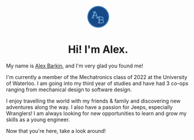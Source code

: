 <p align="center">
  <a href="alexbarkin.github.io">
    <img alt="Alex Barkin" src="https://github.com/alexbarkin/alexbarkin.github.io/blob/Gatsby-Dev/static/AB-icon.svg" width="60" />
  </a>
</p>
<h1 align="center">
  Hi! I'm Alex.
</h1>

My name is [Alex Barkin](alexbarkin.github.io), and I'm very glad you found me!

I'm currently a member of the Mechatronics class of 2022 at the University of Waterloo. I am going into my third year of studies and have had 3 co-ops ranging from mechanical design to software design.

I enjoy travelling the world with my friends & family and discovering new adventures along the way. I also have a passion for Jeeps, especially Wranglers! I am always looking for new opportunities to learn and grow my skills as a young engineer.

Now that you're here, take a look around!

